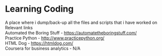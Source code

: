 # Learning Coding
A place where i dump/back-up all the files and scripts that i have worked on <br />
Relevant links <br />
Automated the Boring Stuff - https://automatetheboringstuff.com/ <br />
Practice Python - http://www.practicepython.org/ <br />
HTML Dog - https://htmldog.com/ <br />
Coursera for business analytics - N/A <br />
